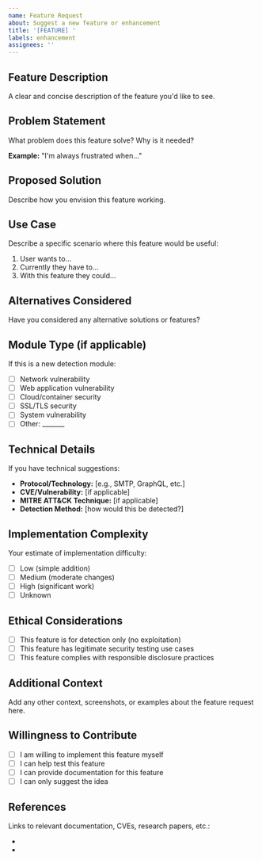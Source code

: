 ```yaml
---
name: Feature Request
about: Suggest a new feature or enhancement
title: '[FEATURE] '
labels: enhancement
assignees: ''
---
```


## Feature Description

A clear and concise description of the feature you'd like to see.

## Problem Statement

What problem does this feature solve? Why is it needed?

**Example:** "I'm always frustrated when..."

## Proposed Solution

Describe how you envision this feature working.

## Use Case

Describe a specific scenario where this feature would be useful:

1. User wants to...
2. Currently they have to...
3. With this feature they could...

## Alternatives Considered

Have you considered any alternative solutions or features?

## Module Type (if applicable)

If this is a new detection module:

- [ ] Network vulnerability
- [ ] Web application vulnerability
- [ ] Cloud/container security
- [ ] SSL/TLS security
- [ ] System vulnerability
- [ ] Other: _______

## Technical Details

If you have technical suggestions:

- **Protocol/Technology:** [e.g., SMTP, GraphQL, etc.]
- **CVE/Vulnerability:** [if applicable]
- **MITRE ATT&CK Technique:** [if applicable]
- **Detection Method:** [how would this be detected?]

## Implementation Complexity

Your estimate of implementation difficulty:

- [ ] Low (simple addition)
- [ ] Medium (moderate changes)
- [ ] High (significant work)
- [ ] Unknown

## Ethical Considerations

- [ ] This feature is for detection only (no exploitation)
- [ ] This feature has legitimate security testing use cases
- [ ] This feature complies with responsible disclosure practices

## Additional Context

Add any other context, screenshots, or examples about the feature request here.

## Willingness to Contribute

- [ ] I am willing to implement this feature myself
- [ ] I can help test this feature
- [ ] I can provide documentation for this feature
- [ ] I can only suggest the idea

## References

Links to relevant documentation, CVEs, research papers, etc.:

- 
- 
